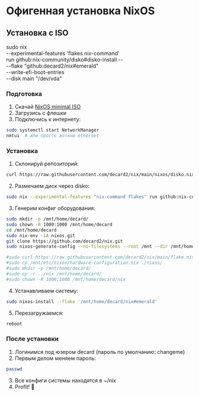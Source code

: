 # Офигенная установка NixOS

## Установка с ISO

sudo nix \
    --experimental-features 'flakes nix-command' \
    run github:nix-community/disko#disko-install -- \
    --flake "github:decard2/nix#emerald" \
    --write-efi-boot-entries \
    --disk main "/dev/vda"

### Подготовка
1. Скачай [NixOS minimal ISO](https://nixos.org/download#nixos-iso)
2. Загрузись с флешки
3. Подключись к интернету:
```bash
sudo systemctl start NetworkManager
nmtui  # или просто воткни ethernet
```

### Установка

1. Склонируй репозиторий:
```bash
curl https://raw.githubusercontent.com/decard2/nix/main/nixos/disko.nix -o /tmp/disko.nix
```

2. Размечаем диск через disko:
```bash
sudo nix --experimental-features "nix-command flakes" run github:nix-community/disko -- --mode disko /tmp/disko.nix
```

3. Генерим конфиг оборудования:
```bash
sudo mkdir -p /mnt/home/decard/
sudo chown -R 1000:1000 /mnt/home/decard
cd /mnt/home/decard
sudo nix-env -iA nixos.git
git clone https://github.com/decard2/nix.git
sudo nixos-generate-config --no-filesystems --root /mnt --dir /mnt/home/decard/nix/nixos

#sudo curl https://raw.githubusercontent.com/decard2/nix/main/flake.nix -o ./flake.nix
#sudo cp /mnt/etc/nixos/hardware-configuration.nix ./nixos/
#sudo mkdir -p /mnt/home/decard/
#sudo cp -r ../nix /mnt/home/decard/
#sudo chown -R 1000:1000 /mnt/home/decard/nix
```

4. Устанавливаем систему:
```bash
sudo nixos-install --flake '/mnt/home/decard/nix#emerald'
```

5. Перезагружаемся:
```bash
reboot
```

### После установки

1. Логинимся под юзером decard (пароль по умолчанию: changeme)
2. Первым делом меняем пароль:
```bash
passwd
```
3. Все конфиги системы находятся в ~/nix
4. Profit! 🎉
